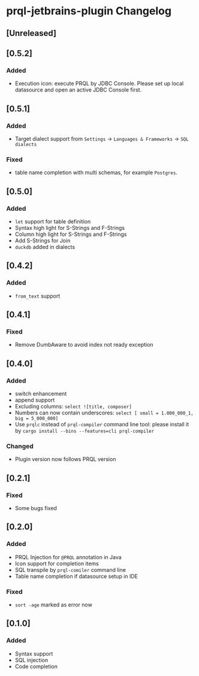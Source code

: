 <!-- Keep a Changelog guide -> https://keepachangelog.com -->

# prql-jetbrains-plugin Changelog

## [Unreleased]

## [0.5.2]

### Added

* Execution icon: execute PRQL by JDBC Console. Please set up local datasource and open an active JDBC Console first.

## [0.5.1]

### Added

* Target dialect support from `Settings` -> `Languages & Frameworks` -> `SQL dialects`

### Fixed

* table name completion with multi schemas, for example `Postgres`.

## [0.5.0]

### Added

* `let` support for table definition
* Syntax high light for S-Strings and F-Strings
* Column high light for S-Strings and F-Strings
* Add S-Strings for Join
* `duckdb` added in dialects

## [0.4.2]

### Added

* `from_text` support

## [0.4.1]

### Fixed

* Remove DumbAware to avoid index not ready exception

## [0.4.0]

### Added

* switch enhancement
* append support
* Excluding columns: `select ![title, composer]`
* Numbers can now contain underscores: `select [ small = 1.000_000_1, big = 5_000_000]`
* Use `prqlc` instead of `prql-compiler` command line tool: please install it by `cargo install --bins --features=cli prql-compiler`

### Changed

* Plugin version now follows PRQL version

## [0.2.1]

### Fixed

* Some bugs fixed

## [0.2.0]

### Added

* PRQL Injection for `@PRQL` annotation in Java
* Icon support for completion items
* SQL transpile by `prql-comiler` command line
* Table name completion if datasource setup in IDE

### Fixed

* `sort -age` marked as error now

## [0.1.0]

### Added

- Syntax support
- SQL injection
- Code completion

